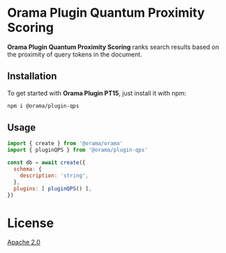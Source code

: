 # Orama Plugin Quantum Proximity Scoring

**Orama Plugin Quantum Proximity Scoring** ranks search results based on the proximity of query tokens in the document.

## Installation

To get started with **Orama Plugin PT15**, just install it with npm:

```sh
npm i @orama/plugin-qps
```

## Usage

```js
import { create } from '@orama/orama'
import { pluginQPS } from '@orama/plugin-qps'

const db = await create({
  schema: {
    description: 'string',
  },
  plugins: [ pluginQPS() ],
})
```

# License

[Apache 2.0](/LICENSE.md)
